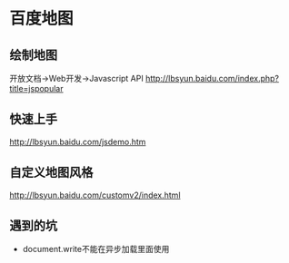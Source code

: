 # 百度地图
## 绘制地图
开放文档->Web开发->Javascript API
http://lbsyun.baidu.com/index.php?title=jspopular
## 快速上手
http://lbsyun.baidu.com/jsdemo.htm
## 自定义地图风格
http://lbsyun.baidu.com/customv2/index.html


## 遇到的坑
- document.write不能在异步加载里面使用
